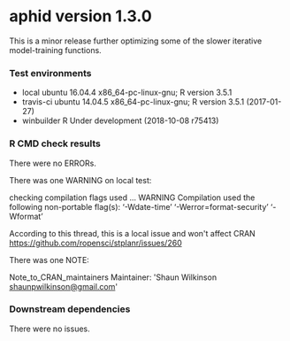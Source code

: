 # aphid version 1.3.0

This is a minor release further optimizing some of the slower 
iterative model-training functions.

### Test environments

 * local ubuntu 16.04.4 x86_64-pc-linux-gnu; R version 3.5.1
 * travis-ci ubuntu 14.04.5 x86_64-pc-linux-gnu; R version 3.5.1 (2017-01-27)
 * winbuilder R Under development (2018-10-08 r75413)

### R CMD check results

There were no ERRORs. 

There was one WARNING on local test:

checking compilation flags used ... WARNING
Compilation used the following non-portable flag(s):
  ‘-Wdate-time’ ‘-Werror=format-security’ ‘-Wformat’

According to this thread, this is a local issue and won't affect CRAN
<https://github.com/ropensci/stplanr/issues/260>


There was one NOTE:

Note_to_CRAN_maintainers
Maintainer: 'Shaun Wilkinson <shaunpwilkinson@gmail.com>'
  

### Downstream dependencies

There were no issues.
